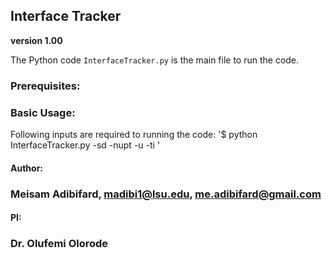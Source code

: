 ## Interface Tracker
**version 1.00**

The Python code `InterfaceTracker.py` is the main file to run the code. 

### Prerequisites:

### Basic Usage:
Following inputs are required to running the code:
'$ python InterfaceTracker.py -sd <simDir> -nupt <int> -u <string> <string> <string> -ti <float> <int>'

#### Author:
### Meisam Adibifard, madibi1@lsu.edu, me.adibifard@gmail.com

#### PI:
### Dr. Olufemi Olorode
